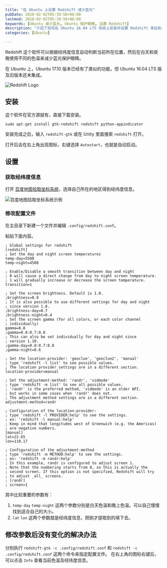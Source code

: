 ```yaml
---
title: "在 Ubuntu 上设置 Redshift 减少蓝光"
pubDate: 2018-02-02T05:39:56+08:00
lastmod: 2018-02-02T05:39:56+08:00
keywords: [Ubuntu 减少蓝光, Ubuntu 保护眼睛, 设置 Redshift]
description: "介绍了如何在 Ubuntu 16.04 LTS 系统上安装并设置 Redshift 来达到减少蓝光、保护眼睛的目的。"
categories: [Ubuntu]

---
```


Redshift 这个软件可以根据经纬度信息自动判断当前所在位置，然后在白天和夜晚使用不同的色温来减少蓝光保护眼睛。

在 Ubuntu 上，Ubuntu 17.10 版本已经有了类似的功能，但 Ubuntu 16.04 LTS 版及旧版本还未集成。

![Redshift Logo](/images/set-redshift-to-reduce-blue-light-on-ubuntu/redshift-logo.webp "Redshift Logo")

## 安装

这个软件在官方源就有，直接下载安装。

```shell
sudo apt-get install gtk-redshift redshift python-appindicator
```

安装完成之后，输入 `redshift-gtk` 或在 Unity 里面搜索 `redshift` 打开。

打开后会在右上角出现图标，右键选择 `Autostart`，也就是自动启动。

## 设置

### 获取经纬度信息

打开 [百度地图拾取坐标系统](https://api.map.baidu.com/lbsapi/getpoint/)，选择自己所在的地区得到经纬度信息。

![百度地图拾取坐标系统示例](/images/set-redshift-to-reduce-blue-light-on-ubuntu/baidu-map.webp "百度地图拾取坐标系统示例")

### 修改配置文件

在主目录下新建一个文件并编辑 `.config/redshift.conf`。

粘贴下面内容。

```plaintext
; Global settings for redshift
[redshift]
; Set the day and night screen temperatures
temp-day=5500
temp-night=4500

; Enable/Disable a smooth transition between day and night
; 0 will cause a direct change from day to night screen temperature.
; 1 will gradually increase or decrease the screen temperature.
transition=1

; Set the screen brightness. Default is 1.0.
;brightness=0.9
; It is also possible to use different settings for day and night
; since version 1.8.
;brightness-day=0.7
;brightness-night=0.4
; Set the screen gamma (for all colors, or each color channel
; individually)
gamma=0.8
;gamma=0.8:0.7:0.8
; This can also be set individually for day and night since
; version 1.10.
;gamma-day=0.8:0.7:0.8
;gamma-night=0.6

; Set the location-provider: 'geoclue', 'geoclue2', 'manual'
; type 'redshift -l list' to see possible values.
; The location provider settings are in a different section.
location-provider=manual

; Set the adjustment-method: 'randr', 'vidmode'
; type 'redshift -m list' to see all possible values.
; 'randr' is the preferred method, 'vidmode' is an older API.
; but works in some cases when 'randr' does not.
; The adjustment method settings are in a different section.
adjustment-method=randr

; Configuration of the location-provider:
; type 'redshift -l PROVIDER:help' to see the settings.
; ex: 'redshift -l manual:help'
; Keep in mind that longitudes west of Greenwich (e.g. the Americas)
; are negative numbers.
[manual]
lat=22.65
lon=110.17

; Configuration of the adjustment-method
; type 'redshift -m METHOD:help' to see the settings.
; ex: 'redshift -m randr:help'
; In this example, randr is configured to adjust screen 1.
; Note that the numbering starts from 0, so this is actually the
; second screen. If this option is not specified, Redshift will try
; to adjust _all_ screens.
; [randr]
; screen=1
```

其中比较重要的参数有：

1. `temp-day` `temp-night` 这两个参数分别是白天色温和晚上色温。可以自己慢慢找到适合自己的大小。
2. `lat` `lon` 这两个参数就是经纬度信息，把刚才提取到的填下去。

## 修改参数后没有变化的解决办法

分别执行 `redshift-gtk -c .config/redshift.conf` 和 `redshift -c .config/redshift.conf` 这两个命令来指定配置文件。
在右上角的图标右键后，可以点击 `Info` 查看当前色温及经纬度信息。
